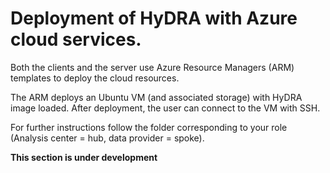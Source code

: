 # Deployment of HyDRA with Azure cloud services.

Both the clients and the server use Azure Resource Managers (ARM) templates to deploy the cloud resources. 

The ARM deploys an Ubuntu VM (and associated storage) with HyDRA image loaded. After deployment, the user can connect to the VM with SSH. 

For further instructions follow the folder corresponding to your role (Analysis center = hub, data provider = spoke).

**This section is under development**

